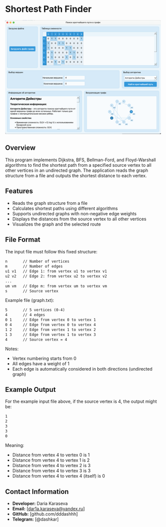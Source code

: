# Shortest Path Finder

![Graph Visualization Demo](./Example.png)

## Overview
This program implements Dijkstra, BFS, Bellman-Ford, and Floyd-Warshall algorithms to find the shortest path from a specified source vertex to all other vertices in an undirected graph. The application reads the graph structure from a file and outputs the shortest distance to each vertex.

## Features
- Reads the graph structure from a file
- Calculates shortest paths using different algorithms
- Supports undirected graphs with non-negative edge weights
- Displays the distances from the source vertex to all other vertices
- Visualizes the graph and the selected route

## File Format
The input file must follow this fixed structure:
```
n       // Number of vertices
m       // Number of edges
u1 v1   // Edge 1: from vertex u1 to vertex v1
u2 v2   // Edge 2: from vertex u2 to vertex v2
...
um vm   // Edge m: from vertex um to vertex vm
s       // Source vertex
```

Example file (graph.txt):
```
5       // 5 vertices (0-4)
4       // 4 edges
0 1     // Edge from vertex 0 to vertex 1
0 4     // Edge from vertex 0 to vertex 4
1 2     // Edge from vertex 1 to vertex 2
1 3     // Edge from vertex 1 to vertex 3
4       // Source vertex = 4
```

Notes:
- Vertex numbering starts from 0
- All edges have a weight of 1
- Each edge is automatically considered in both directions (undirected graph)

## Example Output
For the example input file above, if the source vertex is 4, the output might be:
```
1
2
3
3
0
```
Meaning:
- Distance from vertex 4 to vertex 0 is 1
- Distance from vertex 4 to vertex 1 is 2
- Distance from vertex 4 to vertex 2 is 3
- Distance from vertex 4 to vertex 3 is 3
- Distance from vertex 4 to vertex 4 (itself) is 0
  
## Contact Information

- **Developer:** Daria Karaseva
- **Email:** [dar1a.karaseva@yandex.ru]
- **GitHub:** [github.com/dddashhh]
- **Telegram:** [@dashkar]
